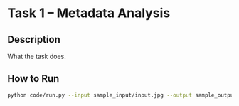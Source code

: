 # Task 1 – Metadata Analysis

##  Description
What the task does.

##  How to Run
```bash
python code/run.py --input sample_input/input.jpg --output sample_output/result.json
